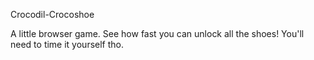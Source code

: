 Crocodil-Crocoshoe

A little browser game. See how fast you can unlock all the shoes! You'll need to time it yourself tho.
